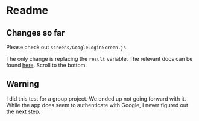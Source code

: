 Readme
======

Changes so far
--------------

Please check out `screens/GoogleLoginScreen.js`.

The only change is replacing the `result` variable.  The relevant docs can be found [here](https://docs.expo.io/versions/latest/sdk/google).  Scroll to the bottom.

Warning
-------

I did this test for a group project.  We ended up not going forward with it.  While the app does seem to authenticate with Google, I never figured out the next step.
